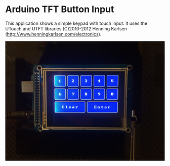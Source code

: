 Arduino TFT Button Input
========================

This application shows a simple keypad with touch input. It uses the UTouch and UTFT libraries (C)2010-2012 Henning Karlsen (http://www.henningkarlsen.com/electronics).



![Wiring Schematic](Wiring.jpg)	